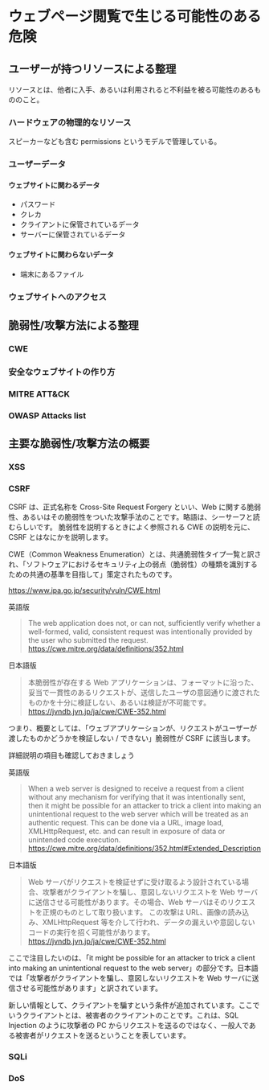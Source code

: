 # ウェブページ閲覧で生じる可能性のある危険

## ユーザーが持つリソースによる整理
リソースとは、他者に入手、あるいは利用されると不利益を被る可能性のあるもののこと。
### ハードウェアの物理的なリソース
スピーカーなども含む
permissions というモデルで管理している。

### ユーザーデータ
#### ウェブサイトに関わるデータ
- パスワード
- クレカ
- クライアントに保管されているデータ
- サーバーに保管されているデータ
#### ウェブサイトに関わらないデータ
- 端末にあるファイル

### ウェブサイトへのアクセス

## 脆弱性/攻撃方法による整理
### CWE
### 安全なウェブサイトの作り方
### MITRE ATT&CK
### OWASP Attacks list

## 主要な脆弱性/攻撃方法の概要
### XSS
### CSRF
CSRF は、正式名称を Cross-Site Request Forgery といい、Web に関する脆弱性、あるいはその脆弱性をついた攻撃手法のことです。略語は、シーサーフと読むらしいです。
脆弱性を説明するときによく参照される CWE の説明を元に、CSRF とはなにかを説明します。

CWE（Common Weakness Enumeration）とは、共通脆弱性タイプ一覧と訳され、「ソフトウェアにおけるセキュリティ上の弱点（脆弱性）の種類を識別するための共通の基準を目指して」策定されたものです。

https://www.ipa.go.jp/security/vuln/CWE.html

英語版

> The web application does not, or can not, sufficiently verify whether a well-formed, valid, consistent request was intentionally provided by the user who submitted the request.
> https://cwe.mitre.org/data/definitions/352.html

日本語版

> 本脆弱性が存在する Web アプリケーションは、フォーマットに沿った、妥当で一貫性のあるリクエストが、送信したユーザの意図通りに渡されたものかを十分に検証しない、あるいは検証が不可能です。
> https://jvndb.jvn.jp/ja/cwe/CWE-352.html


つまり、概要としては、「ウェブアプリケーションが、リクエストがユーザーが渡したものかどうかを検証しない / できない」脆弱性が CSRF に該当します。

詳細説明の項目も確認しておきましょう

英語版

> When a web server is designed to receive a request from a client without any mechanism for verifying that it was intentionally sent, then it might be possible for an attacker to trick a client into making an unintentional request to the web server which will be treated as an authentic request. This can be done via a URL, image load, XMLHttpRequest, etc. and can result in exposure of data or unintended code execution.
> https://cwe.mitre.org/data/definitions/352.html#Extended_Description

日本語版

> Web サーバがリクエストを検証せずに受け取るよう設計されている場合、攻撃者がクライアントを騙し、意図しないリクエストを Web サーバに送信させる可能性があります。その場合、Web サーバはそのリクエストを正規のものとして取り扱います。
> この攻撃は URL、画像の読み込み、XMLHttpRequest 等を介して行われ、データの漏えいや意図しないコードの実行を招く可能性があります。
> https://jvndb.jvn.jp/ja/cwe/CWE-352.html

ここで注目したいのは、「it might be possible for an attacker to trick a client into making an unintentional request to the web server」の部分です。日本語では「攻撃者がクライアントを騙し、意図しないリクエストを Web サーバに送信させる可能性があります」と訳されています。

新しい情報として、クライアントを騙すという条件が追加されています。ここでいうクライアントとは、被害者のクライアントのことです。これは、SQL Injection のように攻撃者の PC からリクエストを送るのではなく、一般人である被害者がリクエストを送るということを表しています。

### SQLi
### DoS
